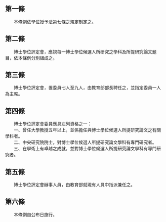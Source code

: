 第一條 
-------
　　本條例依學位授予法第七條之規定制定之。  


第二條 
-------
　　博士學位評定會，應視每一博士學位候選人所研究之學科及所提研究論文題目，依本條例分別組成之。  


第三條 
-------
　　博士學位評定會，置委員七人至九人，由教育部部長聘任之，並指定委員一人為主席。  


第四條 
-------
　　博士學位評定會委員應具左列資格之一：  
　　一、曾任大學教授五年以上，並係擔任與博士學位候選人所提研究論文之有關學科者。  
　　二、中央研究院院士，對博士學位候選人所提研究論文學科有專門研究者。  
　　三、在學術上有卓越之成就，並對博士學位候選人所提研究論文學科有專門研究者。  


第五條 
-------
　　博士學位評定會辦事人員，由教育部就現有人員中指派兼任之。  


第六條 
-------
　　本條例自公布日施行。